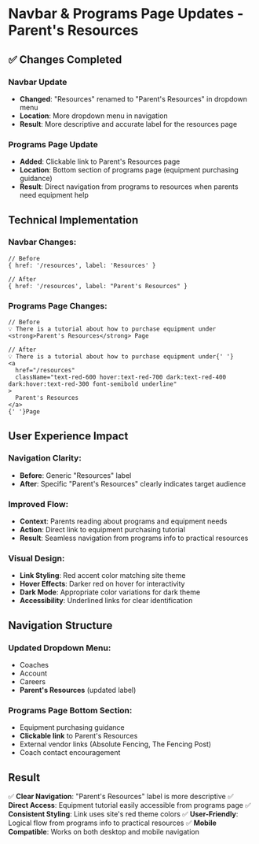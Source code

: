 # Navbar & Programs Page Updates - Parent's Resources

## ✅ Changes Completed

### **Navbar Update**
- **Changed**: "Resources" renamed to "Parent's Resources" in dropdown menu
- **Location**: More dropdown menu in navigation
- **Result**: More descriptive and accurate label for the resources page

### **Programs Page Update**
- **Added**: Clickable link to Parent's Resources page
- **Location**: Bottom section of programs page (equipment purchasing guidance)
- **Result**: Direct navigation from programs to resources when parents need equipment help

## Technical Implementation

### **Navbar Changes:**
```tsx
// Before
{ href: '/resources', label: 'Resources' }

// After  
{ href: '/resources', label: "Parent's Resources" }
```

### **Programs Page Changes:**
```tsx
// Before
💡 There is a tutorial about how to purchase equipment under <strong>Parent's Resources</strong> Page

// After
💡 There is a tutorial about how to purchase equipment under{' '}
<a 
  href="/resources" 
  className="text-red-600 hover:text-red-700 dark:text-red-400 dark:hover:text-red-300 font-semibold underline"
>
  Parent's Resources
</a>
{' '}Page
```

## User Experience Impact

### **Navigation Clarity:**
- **Before**: Generic "Resources" label
- **After**: Specific "Parent's Resources" clearly indicates target audience

### **Improved Flow:**
- **Context**: Parents reading about programs and equipment needs
- **Action**: Direct link to equipment purchasing tutorial
- **Result**: Seamless navigation from programs info to practical resources

### **Visual Design:**
- **Link Styling**: Red accent color matching site theme
- **Hover Effects**: Darker red on hover for interactivity
- **Dark Mode**: Appropriate color variations for dark theme
- **Accessibility**: Underlined links for clear identification

## Navigation Structure

### **Updated Dropdown Menu:**
- Coaches
- Account
- Careers  
- **Parent's Resources** (updated label)

### **Programs Page Bottom Section:**
- Equipment purchasing guidance
- **Clickable link** to Parent's Resources
- External vendor links (Absolute Fencing, The Fencing Post)
- Coach contact encouragement

## Result
✅ **Clear Navigation**: "Parent's Resources" label is more descriptive
✅ **Direct Access**: Equipment tutorial easily accessible from programs page
✅ **Consistent Styling**: Link uses site's red theme colors
✅ **User-Friendly**: Logical flow from programs info to practical resources
✅ **Mobile Compatible**: Works on both desktop and mobile navigation
